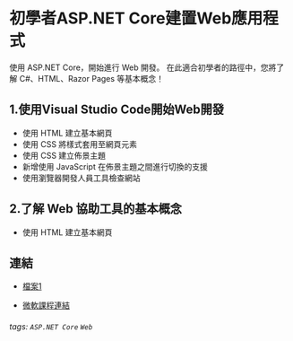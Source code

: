 # 初學者ASP.NET Core建置Web應用程式

使用 ASP.NET Core，開始進行 Web 開發。 在此適合初學者的路徑中，您將了解 C#、HTML、Razor Pages 等基本概念！

1.使用Visual Studio Code開始Web開發
---
- 使用 HTML 建立基本網頁
- 使用 CSS 將樣式套用至網頁元素
- 使用 CSS 建立佈景主題
- 新增使用 JavaScript 在佈景主題之間進行切換的支援
- 使用瀏覽器開發人員工具檢查網站

2.了解 Web 協助工具的基本概念
---
- 使用 HTML 建立基本網頁



連結
---
- [檔案1](https://github.com/jaywu3272/MicrosoftLearn/tree/main/vscode_web)
    
    
- [微軟課程連結](https://learn.microsoft.com/zh-tw/training/paths/aspnet-core-web-app/)


###### tags: `ASP.NET Core` `Web`
